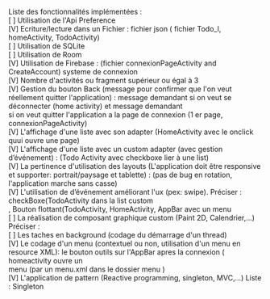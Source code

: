 Liste des fonctionnalités implémentées :
<br>
[ ] Utilisation de l'Api Preference
<br>
[V] Ecriture/lecture dans un Fichier : fichier json ( fichier Todo_l, homeActivity, TodoActivity)
<br>
[ ] Utilisation de SQLite
<br>
[ ] Utilisation de Room
<br>
[V] Utilisation de Firebase : (fichier connexionPageActivity and CreateAccount) systeme de connexion 
<br>
[V] Nombre d'activités ou fragment supérieur ou égal à 3
<br>
[V] Gestion du bouton Back (message pour confirmer que l'on veut réellement quitter l'application) : message demandant si on veut se déconnecter (home activity) et message demandant
<br>
si on veut quitter l'application a la page de connexion (1 er page, connexionPageActivity)
<br>
[V] L'affichage d'une liste avec son adapter (HomeActivity avec le onclick quui ouvre une page)
<br>
[V] L'affichage d'une liste avec un custom adapter (avec gestion d’événement) : (Todo Activity avec checkboxe lier à une list)
<br>
[V] La pertinence d'utilisation des layouts (L'application doit être responsive et supporter: portrait/paysage et tablette) : (pas de bug en rotation, 
<br>l'application marche sans casse)<br>
[V] L'utilisation de d’événement améliorant l'ux (pex: swipe). Préciser : checkBoxe(TodoActivity dans la list custom<br>
, Bouton flottant(TodoActivity, HomeActivity, AppBar avec un menu <br>
[ ] La réalisation de composant graphique custom (Paint 2D, Calendrier,...) Préciser :<br>
[ ] Les taches en background (codage du démarrage d'un thread)<br>
[V] Le codage d'un menu (contextuel ou non, utilisation d'un menu en resource XML): le bouton outils sur l'AppBar apres la connexion ( homeactivity ouvre un<br> menu (par un menu.xml dans le dossier menu )<br>
[V] L'application de pattern (Reactive programming, singleton, MVC,...) Liste : Singleton<br>
